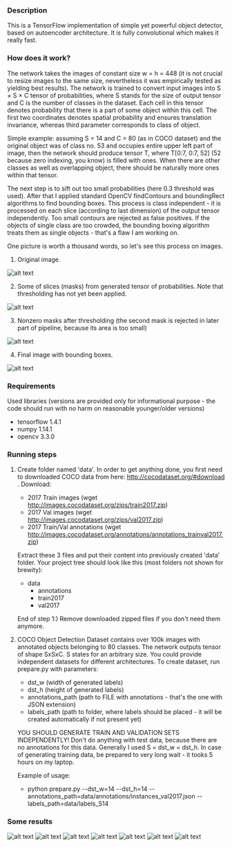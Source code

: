 ### Description
This is a TensorFlow implementation of simple yet powerful object detector, 
based on autoencoder architecture. It is fully convolutional which makes it really fast.

### How does it work?
The network takes the images of constant size w = h = 448 (it is not crucial to
resize images to the same size, nevertheless it was empirically tested as yielding best 
results). The network is trained to convert input images into
S × S × C tensor of probabilities, where S stands for the size of output tensor and C is the number of classes in the dataset.
Each cell in this tensor denotes probability that there is a part of some object within this cell.
The first two coordinates denotes spatial probability and ensures translation invariance, whereas
third parameter corresponds to class of object. 

Simple example: assuming S = 14 and C = 80 (as in COCO dataset) and the original object was 
of class no. 53 and occupies entire upper left part of image, then the network should produce tensor T,
where T[0:7, 0:7, 52] (52 because zero indexing, you know) is filled with ones. When there are other 
classes as well as overlapping object, there should be naturally more ones within that tensor.

The next step is to sift out too small probabilities (here 0.3 threshold was used). After that I applied
standard OpenCV findContours and boundingRect algorithms to find bounding boxes. This process is class independent - 
it is processed on each slice (according to last dimension) of the output tensor independently. 
Too small contours are rejected as false positives. If the objects of 
single class are too crowded, the bounding boxing algorithm treats them as
single objects - that's a flaw I am working on. 

One picture is worth a thousand words, so let's see this process on images.

1. Original image.

![alt text](repo_images/tennis_original.png)

2. Some of slices (masks) from generated tensor of probabilities. Note that thresholding has not yet been applied.

![alt text](repo_images/non_thresholded_tennis.png)

3. Nonzero masks after thresholding (the second mask is rejected in later part of pipeline, because its area is too small)

![alt text](repo_images/thresholded_tennis.png)

4. Final image with bounding boxes.

![alt text](repo_images/tennis_bboxes.png)

### Requirements
Used libraries (versions are provided only for informational purpose - the code should
run with no harm on reasonable younger/older versions)
- tensorflow 1.4.1
- numpy 1.14.1
- opencv 3.3.0

### Running steps
1. 
    Create folder named 'data'. In order to get anything done, you first need to downloaded COCO data from here: http://cocodataset.org/#download . Download:
    - 2017 Train images (wget http://images.cocodataset.org/zips/train2017.zip)
    - 2017 Val images (wget http://images.cocodataset.org/zips/val2017.zip)
    - 2017 Train/Val annotations (wget http://images.cocodataset.org/annotations/annotations_trainval2017.zip)
    
    Extract these 3 files and put their content into previously created 'data' folder. Your project tree should look like this (most folders not shown for brewity):
    - data
        - annotations
        - train2017
        - val2017
    
    End of step 1:) Remove downloaded zipped files if you don't need them anymore.

2. COCO Object Detection Dataset contains over 100k images with annotated
    objects belonging to 80 classes. The network outputs tensor of shape SxSxC. S states for an
    arbitrary size. You could provide independent datasets for different architectures.
    To create dataset, run prepare.py with parameters:
    - dst_w (width of generated labels)
    - dst_h (height of generated labels)
    - annotations_path (path to FILE with annotations - that's the one with JSON extension)
    - labels_path (path to folder, where labels should be placed - it will be created automatically if not present yet)
    
    YOU SHOULD GENERATE TRAIN AND VALIDATION SETS INDEPENDENTLY! Don't do anything with test data, because there are no annotations for this data.
    Generally I used S = dst_w = dst_h. In case of generating training data, be prepared to very long wait - it tooks 5 hours on my laptop.
    
    Example of usage:
    - python prepare.py --dst_w=14 --dst_h=14 --annotations_path=data/annotations/instances_val2017.json --labels_path=data/labels_S14
    
    
### Some results
![alt text](repo_images/0.jpg)
![alt text](repo_images/1.jpg)
![alt text](repo_images/6.jpg)
![alt text](repo_images/8.jpg)
![alt text](repo_images/49.jpg)
![alt text](repo_images/63.jpg)
![alt text](repo_images/82.jpg)
